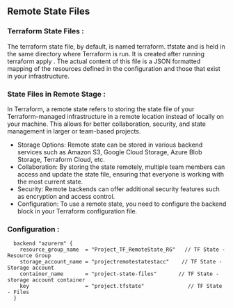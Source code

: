 ## Remote State Files

### Terraform State Files :

The terraform state file, by default, is named terraform. tfstate and is held in the same directory where Terraform is run. It is created after running terraform apply . The actual content of this file is a JSON formatted mapping of the resources defined in the configuration and those that exist in your infrastructure.

### State Files in Remote Stage : 

In Terraform, a remote state refers to storing the state file of your Terraform-managed infrastructure in a remote location instead of locally on your machine. This allows for better collaboration, security, and state management in larger or team-based projects.
- Storage Options: Remote state can be stored in various backend services such as Amazon S3, Google Cloud Storage, Azure Blob Storage, Terraform Cloud, etc.
- Collaboration: By storing the state remotely, multiple team members can access and update the state file, ensuring that everyone is working with the most current state.
- Security: Remote backends can offer additional security features such as encryption and access control.
- Configuration: To use a remote state, you need to configure the backend block in your Terraform configuration file.

### Configuration :
```hcl
  backend "azurerm" {
    resource_group_name  = "Project_TF_RemoteState_RG"   // TF State - Resource Group
    storage_account_name = "projectremotestatestacc"    // TF State - Storage account 
    container_name       = "project-state-files"       // TF State - storage account container
    key                  = "project.tfstate"              // TF State - Files
  }
```